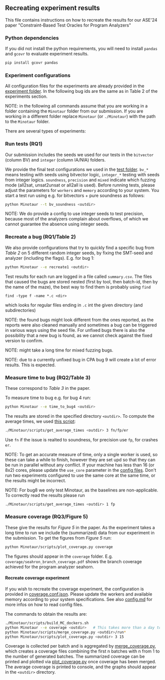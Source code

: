 ## Recreating experiment results
This file contains instructions on how to recreate the results for our ASE'24 paper "Constraint-Based Test Oracles for Program Analyzers"
### Python dependencies
If you did not install the python requirements, you will need to install `pandas` and `gcovr` to evaluate experiment results.
```bash
pip install gcovr pandas
```
### Experiment configurations
All configuration files for the experiments are already provided in the [experiment folder](experiments). 
In the following bug ids are the same as in Table 2 of the experiments section.

NOTE: in the following all commands assume that you are working in a folder containing the `Minotaur` folder from our submission. If you are working in a different folder replace `Minotaur` (or `./Minotaur`) with the path to the `Minotaur` folder.

There are several types of experiments:
### Run tests (RQ1)
Our submission includes the seeds we used for our tests in the `bitvector` (column BV) and `integer` (column IA/NIA) folders.

We provide the final test configurations we used in the [test folder](test).
`bv_*` means testing with seeds using bitvector logic, `integer_*` testing with seeds from integer logics.
`soundness`, `precision` and `mixed` indicate which fuzzing mode (all2sat, unsat2unsat or all2all is used). 
Before running tests, please adjust the parameters for `workers` and `memory` according to your system.
You start a test run using e.g. for bitvectors + pure soundness as follows:
```bash
python Minotaur --t bv_soundness <outdir>
```
NOTE: We do provide a config to use integer seeds to test precision, because most of the analyzers
complain about overflows, of which we cannot guarantee the absence using integer seeds.

### Recreate a bug (RQ1/Table 2)
We also provide configurations that try to quickly find a specific bug from *Table 2* on 5 different random integer seeds, by fixing the SMT-seed and analyzer (including the flags). E.g. for bug 1:
```bash
python Minotaur --e recreate1 <outdir>
```
Test results for each run are logged in a file called `summary.csv`. The files that caused the bugs are stored nested (first by tool, then batch-id, then by the name of the maze), the best way to find them is probably using `find`

```
find -type f -name *.c <dir> 
```
which looks for regular files ending in `.c` int the given directory (and subdirectories) 

NOTE: the found bugs might look different from the ones reported, as the reports were also cleaned manually and sometimes a bug can be triggered in various ways using the seed file. For unfixed bugs there is also the possibility that a new bug is found, as we cannot check against the fixed version to confirm.

NOTE: might take a long time for mixed fuzzing bugs.

NOTE: due to a currently unfixed bug in CPA bug 9 will create a lot of error results. This is expected.

### Measure time to bug (RQ2/Table 3)
These correspond to *Table 3* in the paper. 

To measure time to bug e.g. for bug 4 run:
```bash
python Minotaur --e time_to_bug4 <outdir>
```
The results are stored in the specified directory `<outdir>`. To compute the average times, we used [this script](scripts/get_average_times.py):
```bash
./Minotaur/scripts/get_average_times <outdir> 3 fn/fp/er
```
Use `fn` if the issue is realted to soundness, for precision use `fp`, for crashes `er`.

NOTE: To get an accurate measure of time, only a single worker is used, so these can take a while to finish, however they are set upd so that they can be run in parallel without any conflict. If your machine has less than 16 (or 8x2) cores, please update the `use_core` parameter in the [config files](experiments). Don't run two experiments configured to use the same core at the same time, or the results might be incorrect. 

NOTE: For bug8 we only test Minotaur, as the baselines are non-applicable. To correctly read the results please run
```bash
./Minotaur/scripts/get_average_times <outdir> 1 fp
```

### Measure coverage (RQ3/Figure 5)
These give the results for *Figure 5* in the paper.
As the experiment takes a long time to run we include the (summarized) data from our experiment in the submission.
To get the figures from *Figure 5* run:
```bash
python Minotaur/scripts/plot_coverage.py coverage
```
The figures should appear in the `coverage` folder. E.g. `coverage/seahron_branch_coverage.pdf` shows the branch coverage achieved for the program analyzer seahorn.

#### Recreate coverage experiment
If you wish to recreate the coverage experiment, the configuration is provided in [coverage.conf.json](experiments/coverage.conf.json). Please update the workers and available memory according to your system specifications. See also [config.md](config.md) for more infos on how to read config files.

The commands to obtain the results are: 
```bash
./Minotaur/scripts/build_MC_dockers.sh
python Minotaur --e coverage <outdir>   # This takes more than a day to run on a server 
python Minotaur/scripts/merge_coverage.py <outdir>/run*
python Minotaur/scripts/plot_coverage.py <outdir> 3 15
```
Coverage is collected per batch and is aggregated by [merge_coverage.py](scripts/merge_coverage.py), which creates a coverage files combining the first n batches with n from 1 to the number of generated batches. The summarized coverage can be printed and plotted via [plot_coverage.py](script/plot_coverage.py) once coverage has been merged.
The average coverage is printed to console, and the graphs should appear in the `<outdir>` directory.